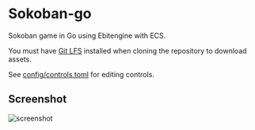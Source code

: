 # Sokoban-go

Sokoban game in Go using Ebitengine with ECS.

You must have [Git LFS](https://git-lfs.github.com/) installed when cloning the repository to download assets.

See [config/controls.toml](config/controls.toml) for editing controls.

## Screenshot

![screenshot](screenshot.png)
